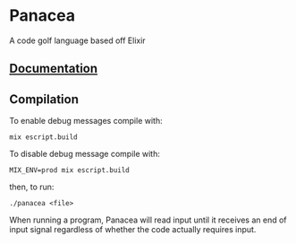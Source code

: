 # Panacea

A code golf language based off Elixir

## [Documentation](https://github.com/okx-code/Panacea/wiki)

## Compilation

To enable debug messages compile with:

    mix escript.build

To disable debug message compile with:

    MIX_ENV=prod mix escript.build

then, to run:

    ./panacea <file>

When running a program, Panacea will read input until it receives an end of input signal regardless of whether the code actually requires input.
